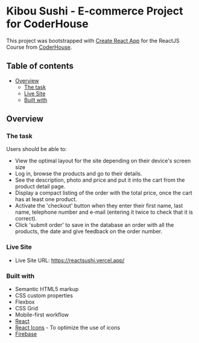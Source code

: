 # Kibou Sushi - E-commerce Project for CoderHouse

This project was bootstrapped with [Create React App](https://github.com/facebook/create-react-app) for the ReactJS Course from [CoderHouse](https://www.coderhouse.com/).

## Table of contents

- [Overview](#overview)
  - [The task](#the-task)
  - [Live Site](#live-site)
  - [Built with](#built-with)
  


## Overview

### The task

Users should be able to:

- View the optimal layout for the site depending on their device's screen size
- Log in, browse the products and go to their details.
- See the description, photo and price and put it into the cart from the product detail page.
- Display a compact listing of the order with the total price, once the cart has at least one product.
- Activate the 'checkout' button when they enter their first name, last name, telephone number and e-mail (entering it twice to check that it is correct).
- Click 'submit order' to save in the database an order with all the products, the date and give feedback on the order number.


### Live Site

- Live Site URL: https://reactsushi.vercel.app/


### Built with

- Semantic HTML5 markup
- CSS custom properties
- Flexbox
- CSS Grid
- Mobile-first workflow
- [React](https://reactjs.org/)
- [React Icons](https://react-icons.github.io/react-icons) - To optimize the use of icons
- [Firebase](https://firebase.google.com/)



